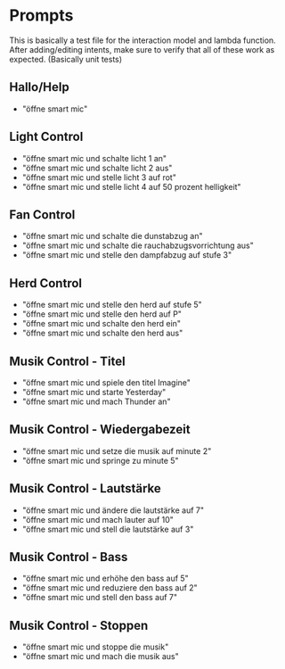# Prompts

This is basically a test file for the interaction model and lambda function.
After adding/editing intents, make sure to verify that all of these work as expected. (Basically unit tests)

## Hallo/Help

- "öffne smart mic"

## Light Control

- "öffne smart mic und schalte licht 1 an"
- "öffne smart mic und schalte licht 2 aus"
- "öffne smart mic und stelle licht 3 auf rot"
- "öffne smart mic und stelle licht 4 auf 50 prozent helligkeit"

## Fan Control

- "öffne smart mic und schalte die dunstabzug an"
- "öffne smart mic und schalte die rauchabzugsvorrichtung aus"
- "öffne smart mic und stelle den dampfabzug auf stufe 3"

## Herd Control

- "öffne smart mic und stelle den herd auf stufe 5"
- "öffne smart mic und stelle den herd auf P"
- "öffne smart mic und schalte den herd ein"
- "öffne smart mic und schalte den herd aus"

## Musik Control - Titel

- "öffne smart mic und spiele den titel Imagine"
- "öffne smart mic und starte Yesterday"
- "öffne smart mic und mach Thunder an"

## Musik Control - Wiedergabezeit

- "öffne smart mic und setze die musik auf minute 2"
- "öffne smart mic und springe zu minute 5"

## Musik Control - Lautstärke

- "öffne smart mic und ändere die lautstärke auf 7"
- "öffne smart mic und mach lauter auf 10"
- "öffne smart mic und stell die lautstärke auf 3"

## Musik Control - Bass

- "öffne smart mic und erhöhe den bass auf 5"
- "öffne smart mic und reduziere den bass auf 2"
- "öffne smart mic und stell den bass auf 7"

## Musik Control - Stoppen

- "öffne smart mic und stoppe die musik"
- "öffne smart mic und mach die musik aus"

